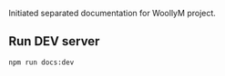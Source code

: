 Initiated separated documentation for WoollyM project.

## Run DEV server
```shell
npm run docs:dev
```
